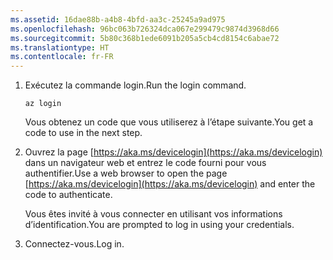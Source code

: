 ```yaml
---
ms.assetid: 16dae88b-a4b8-4bfd-aa3c-25245a9ad975
ms.openlocfilehash: 96bc063b726324dca067e299479c9874d3968d66
ms.sourcegitcommit: 5b80c368b1ede6091b205a5cb4cd8154c6abae72
ms.translationtype: HT
ms.contentlocale: fr-FR
---
```

1. <span data-ttu-id="7b1a8-101">Exécutez la commande login.</span><span class="sxs-lookup"><span data-stu-id="7b1a8-101">Run the login command.</span></span>

    ```azurecli
    az login
    ```

   <span data-ttu-id="7b1a8-102">Vous obtenez un code que vous utiliserez à l’étape suivante.</span><span class="sxs-lookup"><span data-stu-id="7b1a8-102">You get a code to use in the next step.</span></span> 

1. <span data-ttu-id="7b1a8-103">Ouvrez la page [https://aka.ms/devicelogin](https://aka.ms/devicelogin)
    dans un navigateur web et entrez le code fourni pour vous authentifier.</span><span class="sxs-lookup"><span data-stu-id="7b1a8-103">Use a web browser to open the page [https://aka.ms/devicelogin](https://aka.ms/devicelogin)
 and enter the code to authenticate.</span></span>

    <span data-ttu-id="7b1a8-104">Vous êtes invité à vous connecter en utilisant vos informations d’identification.</span><span class="sxs-lookup"><span data-stu-id="7b1a8-104">You are prompted to log in using your credentials.</span></span>

1. <span data-ttu-id="7b1a8-105">Connectez-vous.</span><span class="sxs-lookup"><span data-stu-id="7b1a8-105">Log in.</span></span>
 
